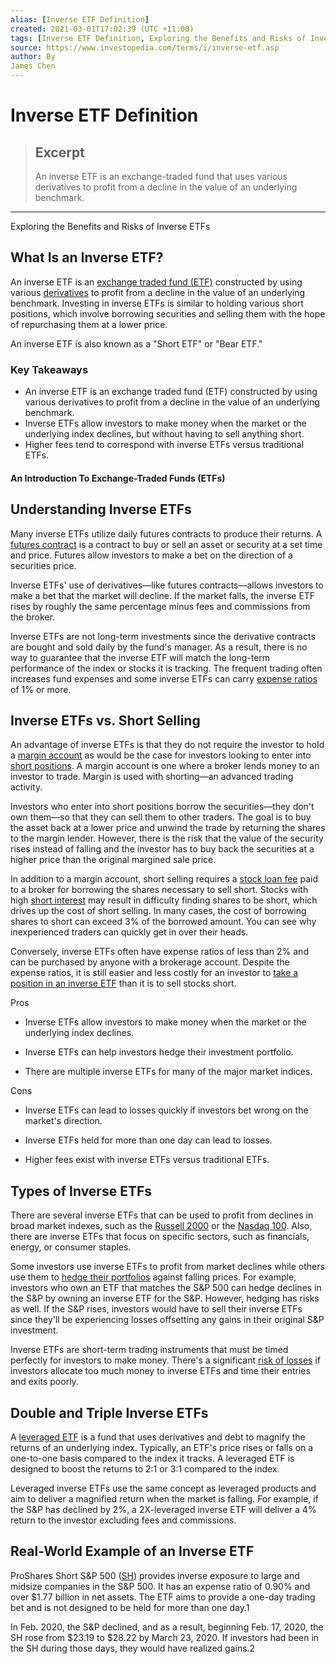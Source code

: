 ```yaml
---
alias: [Inverse ETF Definition]
created: 2021-03-01T17:02:39 (UTC +11:00)
tags: [Inverse ETF Definition, Exploring the Benefits and Risks of Inverse ETFs]
source: https://www.investopedia.com/terms/i/inverse-etf.asp
author: By
James Chen
---
```


# Inverse ETF Definition

> ## Excerpt
> An inverse ETF is an exchange-traded fund that uses various derivatives to profit from a decline in the value of an underlying benchmark.

---

Exploring the Benefits and Risks of Inverse ETFs
## What Is an Inverse ETF?

An inverse ETF is an [exchange traded fund (ETF)](https://www.investopedia.com/terms/e/etf.asp) constructed by using various [derivatives](https://www.investopedia.com/terms/d/derivative.asp) to profit from a decline in the value of an underlying benchmark. Investing in inverse ETFs is similar to holding various short positions, which involve borrowing securities and selling them with the hope of repurchasing them at a lower price.

An inverse ETF is also known as a "Short ETF" or "Bear ETF."

### Key Takeaways

-   An inverse ETF is an exchange traded fund (ETF) constructed by using various derivatives to profit from a decline in the value of an underlying benchmark.
-   Inverse ETFs allow investors to make money when the market or the underlying index declines, but without having to sell anything short.
-   Higher fees tend to correspond with inverse ETFs versus traditional ETFs.

#### An Introduction To Exchange-Traded Funds (ETFs)

## Understanding Inverse ETFs

Many inverse ETFs utilize daily futures contracts to produce their returns. A [futures contract](https://www.investopedia.com/terms/f/futurescontract.asp) is a contract to buy or sell an asset or security at a set time and price. Futures allow investors to make a bet on the direction of a securities price.

Inverse ETFs' use of derivatives—like futures contracts—allows investors to make a bet that the market will decline. If the market falls, the inverse ETF rises by roughly the same percentage minus fees and commissions from the broker.

Inverse ETFs are not long-term investments since the derivative contracts are bought and sold daily by the fund's manager. As a result, there is no way to guarantee that the inverse ETF will match the long-term performance of the index or stocks it is tracking. The frequent trading often increases fund expenses and some inverse ETFs can carry [expense ratios](https://www.investopedia.com/terms/e/expenseratio.asp) of 1% or more.

## Inverse ETFs vs. Short Selling

An advantage of inverse ETFs is that they do not require the investor to hold a [margin account](https://www.investopedia.com/terms/m/marginaccount.asp) as would be the case for investors looking to enter into [short positions](https://www.investopedia.com/terms/s/short.asp). A margin account is one where a broker lends money to an investor to trade. Margin is used with shorting—an advanced trading activity.

Investors who enter into short positions borrow the securities—they don't own them—so that they can sell them to other traders. The goal is to buy the asset back at a lower price and unwind the trade by returning the shares to the margin lender. However, there is the risk that the value of the security rises instead of falling and the investor has to buy back the securities at a higher price than the original margined sale price.

In addition to a margin account, short selling requires a [stock loan fee](https://www.investopedia.com/terms/s/stock-loan-fee.asp) paid to a broker for borrowing the shares necessary to sell short. Stocks with high [short interest](https://www.investopedia.com/terms/s/shortinterest.asp) may result in difficulty finding shares to be short, which drives up the cost of short selling. In many cases, the cost of borrowing shares to short can exceed 3% of the borrowed amount. You can see why inexperienced traders can quickly get in over their heads.

Conversely, inverse ETFs often have expense ratios of less than 2% and can be purchased by anyone with a brokerage account. Despite the expense ratios, it is still easier and less costly for an investor to [take a position in an inverse ETF](https://www.investopedia.com/articles/mutualfund/07/inverse-etfs.asp) than it is to sell stocks short.

Pros

-   Inverse ETFs allow investors to make money when the market or the underlying index declines.
    
-   Inverse ETFs can help investors hedge their investment portfolio.
    
-   There are multiple inverse ETFs for many of the major market indices.
    

Cons

-   Inverse ETFs can lead to losses quickly if investors bet wrong on the market's direction.
    
-   Inverse ETFs held for more than one day can lead to losses.
    
-   Higher fees exist with inverse ETFs versus traditional ETFs.
    

## Types of Inverse ETFs

There are several inverse ETFs that can be used to profit from declines in broad market indexes, such as the [Russell 2000](https://www.investopedia.com/terms/r/russell2000.asp) or the [Nasdaq 100](https://www.investopedia.com/terms/n/nasdaq100.asp). Also, there are inverse ETFs that focus on specific sectors, such as financials, energy, or consumer staples.

Some investors use inverse ETFs to profit from market declines while others use them to [hedge their portfolios](https://www.investopedia.com/terms/h/hedge.asp) against falling prices. For example, investors who own an ETF that matches the S&P 500 can hedge declines in the S&P by owning an inverse ETF for the S&P. However, hedging has risks as well. If the S&P rises, investors would have to sell their inverse ETFs since they'll be experiencing losses offsetting any gains in their original S&P investment.

Inverse ETFs are short-term trading instruments that must be timed perfectly for investors to make money. There's a significant [risk of losses](https://www.investopedia.com/articles/investing/092815/risks-investing-inverse-etfs.asp) if investors allocate too much money to inverse ETFs and time their entries and exits poorly.

## Double and Triple Inverse ETFs

A [leveraged ETF](https://www.investopedia.com/terms/l/leveraged-etf.asp) is a fund that uses derivatives and debt to magnify the returns of an underlying index. Typically, an ETF's price rises or falls on a one-to-one basis compared to the index it tracks. A leveraged ETF is designed to boost the returns to 2:1 or 3:1 compared to the index.

Leveraged inverse ETFs use the same concept as leveraged products and aim to deliver a magnified return when the market is falling. For example, if the S&P has declined by 2%, a 2X-leveraged inverse ETF will deliver a 4% return to the investor excluding fees and commissions.

## Real-World Example of an Inverse ETF

ProShares Short S&P 500 ([SH](https://www.investopedia.com/markets/quote?tvwidgetsymbol=sh)) provides inverse exposure to large and midsize companies in the S&P 500. It has an expense ratio of 0.90% and over $1.77 billion in net assets. The ETF aims to provide a one-day trading bet and is not designed to be held for more than one day.1

In Feb. 2020, the S&P declined, and as a result, beginning Feb. 17, 2020, the SH rose from $23.19 to $28.22 by March 23, 2020. If investors had been in the SH during those days, they would have realized gains.2
